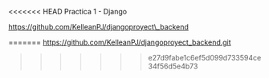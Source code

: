 <<<<<<< HEAD
Practica 1 - Django



https://github.com/KelleanPJ/djangoproyect\_backend

=======
https://github.com/KelleanPJ/djangoproyect_backend.git
>>>>>>> e27d9fabe1c6ef5d099d733594ce34f56d5e4b73
